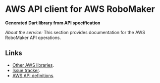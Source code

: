 # AWS API client for AWS RoboMaker

**Generated Dart library from API specification**

*About the service:*
This section provides documentation for the AWS RoboMaker API operations.

## Links

- [Other AWS libraries](https://github.com/agilord/aws_client/tree/master/generated).
- [Issue tracker](https://github.com/agilord/aws_client/issues).
- [AWS API definitions](https://github.com/aws/aws-sdk-js/tree/master/apis).

